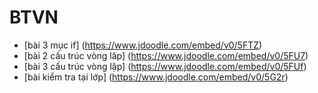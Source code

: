 # BTVN
- [bài 3 mục if] (https://www.jdoodle.com/embed/v0/5FTZ)
- [bài 2 cấu trúc vòng lăp] (https://www.jdoodle.com/embed/v0/5FU7)
- [bài 3 cấu trúc vòng lặp] (https://www.jdoodle.com/embed/v0/5FUf)
- [bài kiểm tra tại lớp] (https://www.jdoodle.com/embed/v0/5G2r)
